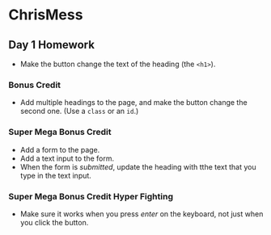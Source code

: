 # ChrisMess

## Day 1 Homework

* Make the button change the text of the heading (the `<h1>`).

### Bonus Credit

* Add multiple headings to the page, and make the button change the second one. (Use a `class` or an `id`.)

### Super Mega Bonus Credit

* Add a form to the page.
* Add a text input to the form.
* When the form is _submitted_, update the heading with tthe text that you type in the text input.

### Super Mega Bonus Credit Hyper Fighting

* Make sure it works when you press _enter_ on the keyboard, not just when you click the button.